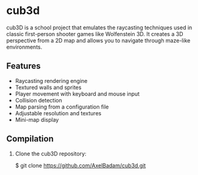 # cub3d

cub3D is a school project that emulates the raycasting techniques used in classic first-person shooter games like Wolfenstein 3D. It creates a 3D perspective from a 2D map and allows you to navigate through maze-like environments.

## Features

- Raycasting rendering engine
- Textured walls and sprites
- Player movement with keyboard and mouse input
- Collision detection
- Map parsing from a configuration file
- Adjustable resolution and textures
- Mini-map display

## Compilation

1. Clone the cub3D repository:

   $ git clone https://github.com/AxelBadam/cub3d.git



